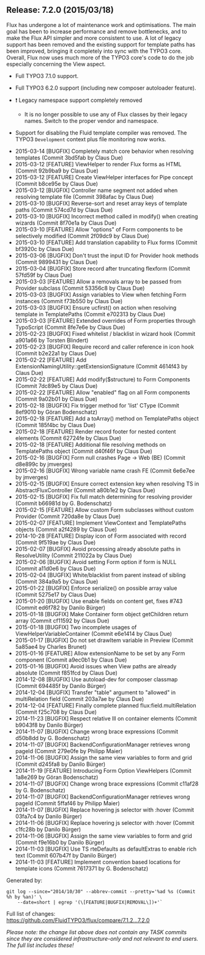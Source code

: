 ## Release: 7.2.0 (2015/03/18)

Flux has undergone a lot of maintenance work and optimisations. The main goal has been to increase performance and remove
bottlenecks, and to make the Flux API simpler and more consistent to use. A lot of legacy support has been removed and the
existing support for template paths has been improved, bringing it completely into sync with the TYPO3 core. Overall, Flux
now uses much more of the TYPO3 core's code to do the job especially concerning the View aspect.

- Full TYPO3 7.1.0 support.

- Full TYPO3 6.2.0 support (including new composer autoloader feature).

- :exclamation: Legacy namespace support completely removed
  - It is no longer possible to use any of Flux classes by their legacy names. Switch to the proper vendor and namespace.

- Support for disabling the Fluid template compiler was removed. The TYPO3 `Development` context plus file monitoring now works.

* 2015-03-14 [BUGFIX] Completely match core behavior when resolving templates (Commit 3bd5fab by Claus Due)
* 2015-03-12 [FEATURE] ViewHelper to render Flux forms as HTML (Commit 92b9ba9 by Claus Due)
* 2015-03-12 [FEATURE] Create ViewHelper interfaces for Pipe concept (Commit b8ce95e by Claus Due)
* 2015-03-12 [BUGFIX] Controller name segment not added when resolving template file (Commit 398afac by Claus Due)
* 2015-03-10 [BUGFIX] Reverse-sort and reset array keys of template paths (Commit 574cd7d by Claus Due)
* 2015-03-10 [BUGFIX] Incorrect method called in modify() when creating wizards (Commit 8f70e1a by Claus Due)
* 2015-03-10 [FEATURE] Allow "options" of Form components to be selectively modified (Commit 2f09dc9 by Claus Due)
* 2015-03-10 [FEATURE] Add translation capability to Flux forms (Commit bf3920c by Claus Due)
* 2015-03-06 [BUGFIX] Don't trust the input ID for Provider hook methods (Commit 9899431 by Claus Due)
* 2015-03-04 [BUGFIX] Store record after truncating flexform (Commit 57fd59f by Claus Due)
* 2015-03-03 [FEATURE] Allow a removals array to be passed from Provider subclass (Commit 53356c8 by Claus Due)
* 2015-03-03 [BUGFIX] Assign variables to View when fetching Form instances (Commit f73b550 by Claus Due)
* 2015-03-03 [BUGFIX] Ensure ucfirst() on action when resolving template in TemplatePaths (Commit e702313 by Claus Due)
* 2015-03-03 [FEATURE] Extended overrides of Form properties through TypoScript (Commit 8fe7e6e by Claus Due)
* 2015-02-23 [BUGFIX] Fixed whitelist / blacklist in wizard hook (Commit a901a66 by Torsten Blindert)
* 2015-02-23 [BUGFIX] Require record and caller reference in icon hook (Commit b2e22a1 by Claus Due)
* 2015-02-22 [FEATURE] Add ExtensionNamingUtility::getExtensionSignature (Commit 4614f43 by Claus Due)
* 2015-02-22 [FEATURE] Add modify($structure) to Form Components (Commit 7dc89e5 by Claus Due)
* 2015-02-22 [FEATURE] Allow "enabled" flag on all Form components (Commit 9a02b01 by Claus Due)
* 2015-02-18 [BUGFIX] Fix trigger method for 'list' CType (Commit 8ef9010 by Göran Bodenschatz)
* 2015-02-18 [FEATURE] Add a toArray() method on TemplatePaths object (Commit 185f4bc by Claus Due)
* 2015-02-18 [FEATURE] Render record footer for nested content elements (Commit 62724fe by Claus Due)
* 2015-02-18 [FEATURE] Additional file resolving methods on TemplatePaths object (Commit d40f46f by Claus Due)
* 2015-02-16 [BUGFIX] Form null crashes Page -> Web (BE) (Commit d8e899c by jmverges)
* 2015-02-16 [BUGFIX] Wrong variable name crash FE (Commit 6e6e7ee by jmverges)
* 2015-02-15 [BUGFIX] Ensure correct extension key when resolving TS in AbstractFluxController (Commit a80b1e2 by Claus Due)
* 2015-02-15 [BUGFIX] Fix full match determining for resolving provider (Commit b66981d by G. Bodenschatz)
* 2015-02-15 [FEATURE] Allow custom Form subclasses without custom Provider (Commit 720da8e by Claus Due)
* 2015-02-07 [FEATURE] Implement ViewContext and TemplatePaths objects (Commit a2f4289 by Claus Due)
* 2014-10-28 [FEATURE] Display icon of Form associated with record (Commit 9f519ae by Claus Due)
* 2015-02-07 [BUGFIX] Avoid processing already absolute paths in ResolveUtility (Commit 211022a by Claus Due)
* 2015-02-06 [BUGFIX] Avoid setting Form option if form is NULL (Commit a11d0e6 by Claus Due)
* 2015-02-04 [BUGFIX] White/blacklist from parent instead of sibling (Commit 384a9a5 by Claus Due)
* 2015-01-22 [BUGFIX] Enforce serialize() on possible array value (Commit 5275e17 by Claus Due)
* 2015-01-20 [BUGFIX] Use enable fields on content get, fixes #743 (Commit ed6f782 by Danilo Bürger)
* 2015-01-18 [BUGFIX] Make Container form object getChildren return array (Commit cf11592 by Claus Due)
* 2015-01-18 [BUGFIX] Two incomplete usages of ViewHelperVariableContainer (Commit e6e1414 by Claus Due)
* 2015-01-17 [BUGFIX] Do not set drawItem variable in Preview (Commit 5a85ae4 by Charles Brunet)
* 2015-01-16 [FEATURE] Allow extensionName to be set by any Form component (Commit a9ec0b1 by Claus Due)
* 2015-01-16 [BUGFIX] Avoid issues when View paths are already absolute (Commit f851fcd by Claus Due)
* 2014-12-08 [BUGFIX] Use autoload-dev for composer classmap (Commit 694485f by Danilo Bürger)
* 2014-12-04 [BUGFIX] Transfer "table" argument to "allowed" in multiRelation field (Commit 203a7ae by Claus Due)
* 2014-12-04 [FEATURE] Finally complete planned flux:field.multiRelation (Commit f25c708 by Claus Due)
* 2014-11-23 [BUGFIX] Respect relative lll on container elements (Commit b9043f8 by Danilo Bürger)
* 2014-11-07 [BUGFIX] Change wrong brace expressions (Commit d50b8dd by G. Bodenschatz)
* 2014-11-07 [BUGFIX] BackendConfigurationManager retrieves wrong pageId (Commit 279e0fe by Philipp Maier)
* 2014-11-06 [BUGFIX] Assign the same view variables to form and grid (Commit d245fa8 by Danilo Bürger)
* 2014-11-19 [FEATURE] Introducing Form Option ViewHelpers (Commit 1a8e269 by Göran Bodenschatz)
* 2014-11-07 [BUGFIX] Change wrong brace expressions (Commit c11af28 by G. Bodenschatz)
* 2014-11-07 [BUGFIX] BackendConfigurationManager retrieves wrong pageId (Commit 5ffaf46 by Philipp Maier)
* 2014-11-07 [BUGFIX] Replace hovering js selector with :hover (Commit 03fa7c4 by Danilo Bürger)
* 2014-11-06 [BUGFIX] Replace hovering js selector with :hover (Commit c1fc28b by Danilo Bürger)
* 2014-11-06 [BUGFIX] Assign the same view variables to form and grid (Commit f9e16b0 by Danilo Bürger)
* 2014-11-03 [BUGFIX] Use TS rteDefaults as defaultExtras to enable rich text (Commit 607b47f by Danilo Bürger)
* 2014-11-03 [FEATURE] Implement convention based locations for template icons (Commit 7617371 by G. Bodenschatz)

Generated by:

```
git log --since="2014/10/30" --abbrev-commit --pretty='%ad %s (Commit %h by %an)' \
    --date=short | egrep '(\[FEATURE|BUGFIX|REMOVAL\])+'`
```

Full list of changes: https://github.com/FluidTYPO3/flux/compare/7.1.2...7.2.0

*Please note: the change list above does not contain any TASK commits since they are considered 
infrastructure-only and not relevant to end users. The full list includes these!*

